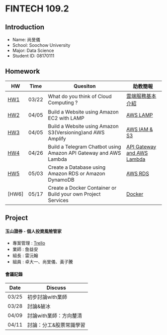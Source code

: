 # FINTECH 109.2

## Introduction
 * Name: 尚旻儀<br>
 * School: Soochow University<br>
 * Major: Data Science<br>
 * Student ID: 08170111

## Homework
 HW  | Time | Quesiton  |  助教簡報
 --- | --- | --- | ---
[HW1](https://github.com/Mindy-0509/FinTech/blob/main/Homework/hw1.md) | 03/22 | What do you think of Cloud Computing ?  |  [雲端服務基本介紹](https://drive.google.com/file/d/1UYbm03ehUAsKlICvyp1P4I0PZ_g8vlCv/view)
[HW2](https://youtu.be/bIza-zaoWOw) | 04/05 | Build a Website using Amazon EC2 with LAMP  |  [AWS LAMP](https://drive.google.com/file/d/1ysolgVFlpZTMhIPXL7sbdnSzjG5XUicN/view)
[HW3](https://youtu.be/WwyWl4AHgdk)  |  04/05  |  Build a Website using Amazon S3(Versioning)and AWS Amplify  |  [AWS IAM & S3](https://drive.google.com/file/d/1zTAF-32yebhsIAqjfyM30cjMKl9lvbf-/view)
[HW4](https://youtu.be/fBRWKxSiZpQ)  |  04/26  |  Build a Telegram Chatbot using Amazon API Gateway and AWS Lambda  |  [API Gateway and AWS Lambda](https://drive.google.com/file/d/1-AsnJmAldi_-gPnxdQcyBifScMmR_IBk/view)
[HW5](https://youtu.be/5N2Dok2FGrU)  |  05/03  |  Create a Database using Amazon RDS or Amazon DynamoDB  |  [AWS RDS](https://drive.google.com/file/d/1-Tt21ovueEePMO75VcPnuZADbrIcL4jH/view)
[HW6]  |  05/17  |  Create a Docker Container or Build your own Project Services  |  [Docker](https://www.notion.so/Docker-5cc2ffdbebd44dc1ab46ab1dfc31ebeb)


## Project
  #### 玉山證券 - 個人投資風險管家
  
  * 專案管理 : [Trello](https://trello.com/b/FZiFPXzt/%E9%80%B2%E5%BA%A6%E8%BF%BD%E8%B9%A4)<br>
  * 業師 : 詹益安<br>
  * 組長 : 雷沅翰<br>
  * 組員 : 卓大一、尚旻儀、黃子騰
   
   
   #### 會議記錄

   Date | Discuss  |  
   ---  | ---  |
   03/25 | 初步討論with業師  | 
   03/28 | 討論&破冰  |
   04/09 | 討論with業師：方向釐清  |
   04/11 | 討論：分工&股票常識學習  |

     
   
  

